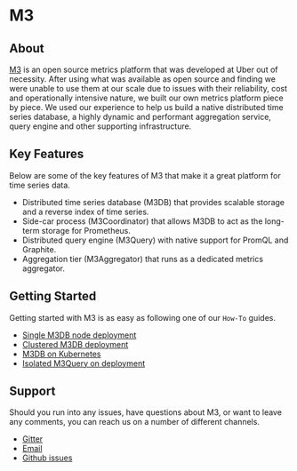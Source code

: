 # M3

## About

[M3](https://github.com/m3db/m3) is an open source metrics platform that was developed at Uber out of necessity.
After using what was available as open source and finding we were unable to use them at our scale due to issues
with their reliability, cost and operationally intensive nature, we built our own metrics platform piece by piece.
We used our experience to help us build a native distributed time series database, a highly dynamic and performant
aggregation service, query engine and other supporting infrastructure.

## Key Features

Below are some of the key features of M3 that make it a great platform for time series data.

* Distributed time series database (M3DB) that provides scalable storage and a reverse index of time series.
* Side-car process (M3Coordinator) that allows M3DB to act as the long-term storage for Prometheus.
* Distributed query engine (M3Query) with native support for PromQL and Graphite.
* Aggregation tier (M3Aggregator) that runs as a dedicated metrics aggregator.

## Getting Started

Getting started with M3 is as easy as following one of our `How-To` guides.

* [Single M3DB node deployment](how_to/single_node.md)
* [Clustered M3DB deployment](how_to/cluster_hard_way.md)
* [M3DB on Kubernetes](how_to/kubernetes.md)
* [Isolated M3Query on deployment](how_to/query.md)

## Support

Should you run into any issues, have questions about M3, or want to leave any comments, you can reach us
on a number of different channels.

* [Gitter](https://gitter.im/m3db/Lobby)
* [Email](https://groups.google.com/forum/#!forum/m3db)
* [Github issues](https://github.com/m3db/m3/issues)
